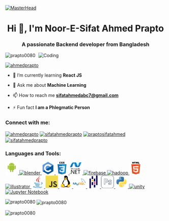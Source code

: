 
[![MasterHead](https://qrangers.com/wp-content/uploads/2021/09/Banner-Introduction-to-3D-Animation.png)](https://sites.google.com/diu.edu.bd/noor-e-sifatahmed/activities?authuser=5)
<h1 align="center">Hi 👋, I'm Noor-E-Sifat Ahmed Prapto</h1>
<h3 align="center">A passionate Backend developer from Bangladesh</h3>

<img align="right" alt="Coding" width="400" src="https://media.tenor.com/zzntm2_9B3gAAAAC/hacker.gif">

<p align="left"> <img src="https://komarev.com/ghpvc/?username=prapto0080&label=Profile%20views&color=0e75b6&style=flat" alt="prapto0080" /> </p>

<p align="left"> <a href="https://twitter.com/ahmedprapto" target="blank"><img src="https://img.shields.io/twitter/follow/ahmedprapto?logo=twitter&style=for-the-badge" alt="ahmedprapto" /></a> </p>

- 🌱 I’m currently learning **React JS**

- 💬 Ask me about **Machine Learning**

- 📫 How to reach me **sifatahmedabc7@gmail.com**

- ⚡ Fun fact **I am a Phlegmatic Person**

<h3 align="left">Connect with me:</h3>
<p align="left">
<a href="https://twitter.com/ahmedprapto" target="blank"><img align="center" src="https://raw.githubusercontent.com/rahuldkjain/github-profile-readme-generator/master/src/images/icons/Social/twitter.svg" alt="ahmedprapto" height="30" width="40" /></a>
<a href="https://fb.com/sifatahmedprapto" target="blank"><img align="center" src="https://raw.githubusercontent.com/rahuldkjain/github-profile-readme-generator/master/src/images/icons/Social/facebook.svg" alt="sifatahmedprapto" height="30" width="40" /></a>
<a href="https://instagram.com/praptosifatahmed" target="blank"><img align="center" src="https://raw.githubusercontent.com/rahuldkjain/github-profile-readme-generator/master/src/images/icons/Social/instagram.svg" alt="praptosifatahmed" height="30" width="40" /></a>
<a href="https://www.youtube.com/channel/UCSirTSm-mf-CZJz9Awt42VA" target="blank"><img align="center" src="https://raw.githubusercontent.com/rahuldkjain/github-profile-readme-generator/master/src/images/icons/Social/youtube.svg" alt="sifatahmedprapto" height="30" width="40" /></a>
</p>

<h3 align="left">Languages and Tools:</h3>
<p align="left"> <a href="https://developer.android.com" target="_blank" rel="noreferrer"> <img src="https://raw.githubusercontent.com/devicons/devicon/master/icons/android/android-original-wordmark.svg" alt="android" width="40" height="40"/> </a> <a href="https://www.blender.org/" target="_blank" rel="noreferrer"> <img src="https://download.blender.org/branding/community/blender_community_badge_white.svg" alt="blender" width="40" height="40"/> </a> <a href="https://www.cprogramming.com/" target="_blank" rel="noreferrer"> <img src="https://raw.githubusercontent.com/devicons/devicon/master/icons/c/c-original.svg" alt="c" width="40" height="40"/> </a> <a href="https://www.w3schools.com/css/" target="_blank" rel="noreferrer"> <img src="https://raw.githubusercontent.com/devicons/devicon/master/icons/css3/css3-original-wordmark.svg" alt="css3" width="40" height="40"/> </a> <a href="https://dotnet.microsoft.com/" target="_blank" rel="noreferrer"> <img src="https://raw.githubusercontent.com/devicons/devicon/master/icons/dot-net/dot-net-original-wordmark.svg" alt="dotnet" width="40" height="40"/> </a> <a href="https://firebase.google.com/" target="_blank" rel="noreferrer"> <img src="https://www.vectorlogo.zone/logos/firebase/firebase-icon.svg" alt="firebase" width="40" height="40"/> </a> <a href="https://hadoop.apache.org/" target="_blank" rel="noreferrer"> <img src="https://www.vectorlogo.zone/logos/apache_hadoop/apache_hadoop-icon.svg" alt="hadoop" width="40" height="40"/> </a> <a href="https://www.w3.org/html/" target="_blank" rel="noreferrer"> <img src="https://raw.githubusercontent.com/devicons/devicon/master/icons/html5/html5-original-wordmark.svg" alt="html5" width="40" height="40"/> </a> <a href="https://www.adobe.com/in/products/illustrator.html" target="_blank" rel="noreferrer"> <img src="https://www.vectorlogo.zone/logos/adobe_illustrator/adobe_illustrator-icon.svg" alt="illustrator" width="40" height="40"/> </a> <a href="https://www.java.com" target="_blank" rel="noreferrer"> <img src="https://raw.githubusercontent.com/devicons/devicon/master/icons/java/java-original.svg" alt="java" width="40" height="40"/> </a> <a href="https://developer.mozilla.org/en-US/docs/Web/JavaScript" target="_blank" rel="noreferrer"> <img src="https://raw.githubusercontent.com/devicons/devicon/master/icons/javascript/javascript-original.svg" alt="javascript" width="40" height="40"/> </a> <a href="https://www.linux.org/" target="_blank" rel="noreferrer"> <img src="https://raw.githubusercontent.com/devicons/devicon/master/icons/linux/linux-original.svg" alt="linux" width="40" height="40"/> </a> <a href="https://www.mysql.com/" target="_blank" rel="noreferrer"> <img src="https://raw.githubusercontent.com/devicons/devicon/master/icons/mysql/mysql-original-wordmark.svg" alt="mysql" width="40" height="40"/> </a> <a href="https://pandas.pydata.org/" target="_blank" rel="noreferrer"> <img src="https://raw.githubusercontent.com/devicons/devicon/2ae2a900d2f041da66e950e4d48052658d850630/icons/pandas/pandas-original.svg" alt="pandas" width="40" height="40"/> </a> <a href="https://www.photoshop.com/en" target="_blank" rel="noreferrer"> <img src="https://raw.githubusercontent.com/devicons/devicon/master/icons/photoshop/photoshop-line.svg" alt="photoshop" width="40" height="40"/> </a> <a href="https://www.python.org" target="_blank" rel="noreferrer"> <img src="https://raw.githubusercontent.com/devicons/devicon/master/icons/python/python-original.svg" alt="python" width="40" height="40"/> </a> <a href="https://unity.com/" target="_blank" rel="noreferrer"> <img src="https://www.vectorlogo.zone/logos/unity3d/unity3d-icon.svg" alt="unity" width="40" height="40"/> </a> <a href="https://jupyter.org/" target="_blank" rel="noreferrer"> <img src="https://i.pngimg.me/thumb/f/720/m2H7K9d3N4Z5i8G6.jpg" alt="Jupyter Notebook " width="40" height="40"/> </a> </p>

<p><img align="left" src="https://github-readme-stats.vercel.app/api/top-langs?username=prapto0080&show_icons=true&locale=en&layout=compact" alt="prapto0080" /></p>

<p>&nbsp;<img align="center" src="https://github-readme-stats.vercel.app/api?username=prapto0080&show_icons=true&locale=en" alt="prapto0080" /></p>

<p><img align="center" src="https://github-readme-streak-stats.herokuapp.com/?user=prapto0080&" alt="prapto0080" /></p>
